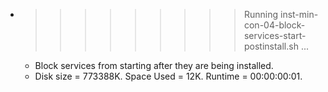 * >>>>>>>>> Running inst-min-con-04-block-services-start-postinstall.sh ...
  * Block services from starting after they are being installed.
  * Disk size = 773388K. Space Used = 12K. Runtime = 00:00:00:01.

